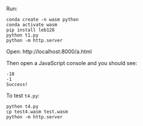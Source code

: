 Run:

    conda create -n wasm python
    conda activate wasm
    pip install leb128
    python t1.py
    python -m http.server

Open: http://localhost:8000/a.html

Then open a JavaScript console and you should see:

    -10
    -1
    Success!

To test `t4.py`:

    python t4.py
    cp test4.wasm test.wasm
    python -m http.server
